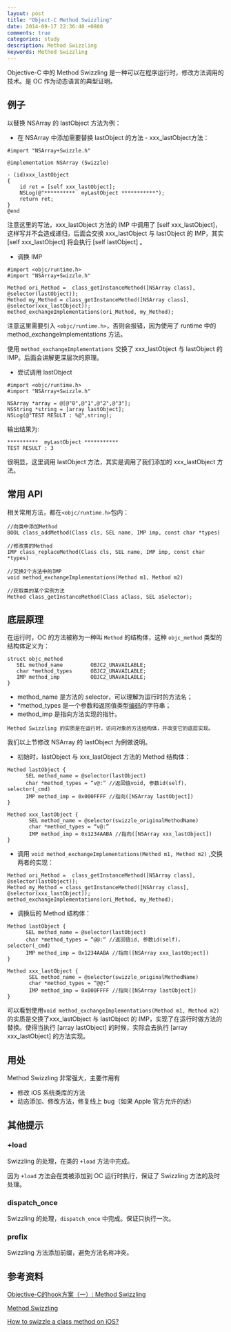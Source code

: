 ```yaml
---
layout: post
title: "Object-C Method Swizzling"
date: 2014-09-17 22:36:40 +0800
comments: true
categories: study
description: Method Swizzling
keywords: Method Swizzling
---
```


Objective-C 中的 Method Swizzling 是一种可以在程序运行时，修改方法调用的技术。是 OC 作为动态语言的典型证明。

## 例子
以替换 NSArray 的 lastObject 方法为例：

* 在 NSArray 中添加需要替换 lastObject 的方法 - xxx_lastObject方法：

~~~objc
#import "NSArray+Swizzle.h"  

@implementation NSArray (Swizzle)  

- (id)xxx_lastObject  
{  
    id ret = [self xxx_lastObject];  
    NSLog(@"**********  myLastObject ***********");  
    return ret;  
}  
@end  
~~~
注意这里的写法，xxx_lastObject 方法的 IMP 中调用了 [self xxx_lastObject]，这样写并不会造成递归，后面会交换 xxx_lastObject 与 lastObject 的 IMP，其实 [self xxx_lastObject] 将会执行 [self lastObject] 。

* 调换 IMP

```objc
#import <objc/runtime.h>  
#import "NSArray+Swizzle.h"

Method ori_Method =  class_getInstanceMethod([NSArray class], @selector(lastObject));  
Method my_Method = class_getInstanceMethod([NSArray class], @selector(xxx_lastObject));  
method_exchangeImplementations(ori_Method, my_Method);  
```
注意这里需要引入 `<objc/runtime.h>`，否则会报错，因为使用了 runtime 中的 method_exchangeImplementations 方法。

使用 `method_exchangeImplementations` 交换了 xxx_lastObject 与 lastObject 的 IMP。后面会讲解更深层次的原理。

* 尝试调用 lastObject

```objc
#import <objc/runtime.h>
#import "NSArray+Swizzle.h"

NSArray *array = @[@"0",@"1",@"2",@"3"];  
NSString *string = [array lastObject];  
NSLog(@"TEST RESULT : %@",string);  
```

输出结果为:

```objc
**********  myLastObject ***********
TEST RESULT : 3
```

很明显，这里调用 lastObject 方法，其实是调用了我们添加的 xxx_lastObject 方法。

## 常用 API
相关常用方法，都在`<objc/runtime.h>`包内：
~~~ojbc
//向类中添加Method
BOOL class_addMethod(Class cls, SEL name, IMP imp, const char *types)

//修改类的Method
IMP class_replaceMethod(Class cls, SEL name, IMP imp, const char *types)

//交换2个方法中的IMP
void method_exchangeImplementations(Method m1, Method m2)

//获取类的某个实例方法
Method class_getInstanceMethod(Class aClass, SEL aSelector);
~~~

## 底层原理

在运行时，OC 的方法被称为一种叫 `Method` 的结构体，这种 `objc_method` 类型的结构体定义为：

```objc
struct objc_method
   SEL method_name         OBJC2_UNAVAILABLE;
   char *method_types      OBJC2_UNAVAILABLE;
   IMP method_imp          OBJC2_UNAVAILABLE;
}
```
* method_name 是方法的 selector，可以理解为运行时的方法名；
* *method_types 是一个参数和返回值类型[编码](https://developer.apple.com/library/mac/documentation/Cocoa/Conceptual/ObjCRuntimeGuide/Articles/ocrtTypeEncodings.html)的字符串；
* method_imp 是指向方法实现的指针。

`Method Swizzling 的实质是在运行时，访问对象的方法结构体，并改变它的底层实现。`

我们以上节修改 NSArray 的 lastObject 为例做说明。

* 初始时，lastObject 与 xxx_lastObject 方法的 Method 结构体：

```objc
Method lastObject {
      SEL method_name = @selector(lastObject)
      char *method_types = “v@:“ //返回值void, 参数id(self)，selector(_cmd)
      IMP method_imp = 0x000FFFF //指向([NSArray lastObject])
}

Method xxx_lastObject {
       SEL method_name = @selector(swizzle_originalMethodName)
       char *method_types = “v@:”
       IMP method_imp = 0x1234AABA //指向([NSArray xxx_lastObject])
}
```

* 调用 `void method_exchangeImplementations(Method m1, Method m2)` ,交换两者的实现：

```objc
Method ori_Method =  class_getInstanceMethod([NSArray class], @selector(lastObject));  
Method my_Method = class_getInstanceMethod([NSArray class], @selector(xxx_lastObject));  
method_exchangeImplementations(ori_Method, my_Method);
```

* 调换后的 Method 结构体：

```objc
Method lastObject {
      SEL method_name = @selector(lastObject)
      char *method_types = “@@:“ //返回值id, 参数id(self)，selector(_cmd)
      IMP method_imp = 0x1234AABA //指向([NSArray xxx_lastObject])
}

Method xxx_lastObject {
       SEL method_name = @selector(swizzle_originalMethodName)
       char *method_types = “@@:”
       IMP method_imp = 0x000FFFF //指向([NSArray lastObject])
}
```

可以看到使用`void method_exchangeImplementations(Method m1, Method m2)`的实质是交换了xxx_lastObject 与 lastObject 的 IMP，实现了在运行时做方法的替换。使得当执行 [array lastObject] 的时候，实际会去执行 [array xxx_lastObject] 的方法实现。

## 用处
Method Swizzling 非常强大，主要作用有
* 修改 iOS 系统类库的方法
* 动态添加、修改方法，修复线上 bug（如果 Apple 官方允许的话）

## 其他提示

### +load
Swizzling 的处理，在类的 `+load` 方法中完成。

因为 `+load` 方法会在类被添加到 OC 运行时执行，保证了 Swizzling 方法的及时处理。

### dispatch_once
Swizzling 的处理，`dispatch_once` 中完成。保证只执行一次。

### prefix
Swizzling 方法添加前缀，避免方法名称冲突。

## 参考资料
[Objective-C的hook方案（一）:  Method Swizzling](http://blog.csdn.net/yiyaaixuexi/article/details/9374411)

[Method Swizzling](http://nshipster.com/method-swizzling/)

[How to swizzle a class method on iOS?](http://stackoverflow.com/questions/3267506/how-to-swizzle-a-class-method-on-ios)
